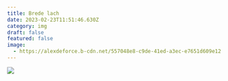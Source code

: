 ```yaml
---
title: Brede lach
date: 2023-02-23T11:51:46.630Z
category: img
draft: false
featured: false
image:
  - https://alexdeforce.b-cdn.net/557048e8-c9de-41ed-a3ec-e7651d609e12.jpg
---
```

![](https://alexdeforce.b-cdn.net/8d1c4a78-2559-40e3-8524-e2259c2b1b0a.jpg)